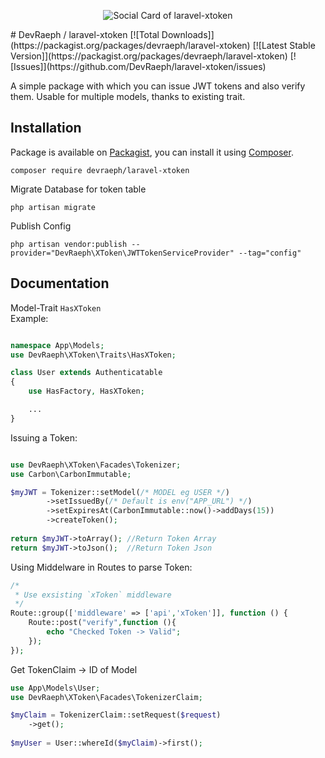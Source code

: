 <p align="center"><img src="https://i.ibb.co/jzXR8QN/Unbenannt-1.jpg" alt="Social Card of laravel-xtoken"></p>
# DevRaeph / laravel-xtoken
[![Total Downloads]](https://packagist.org/packages/devraeph/laravel-xtoken)
[![Latest Stable Version]](https://packagist.org/packages/devraeph/laravel-xtoken)
[![Issues]](https://github.com/DevRaeph/laravel-xtoken/issues)

A simple package with which you can issue JWT tokens 
and also verify them. Usable for multiple models, thanks to existing trait.

## Installation

Package is available on [Packagist](https://packagist.org/packages/devraeph/laravel-xtoken),
you can install it using [Composer](https://getcomposer.org).

```shell
composer require devraeph/laravel-xtoken
```

Migrate Database for token table 
```shell
php artisan migrate
```
Publish Config
```shell
php artisan vendor:publish --provider="DevRaeph\XToken\JWTTokenServiceProvider" --tag="config"
```
## Documentation

Model-Trait `HasXToken` <br>
Example: <br>
```php

namespace App\Models;
use DevRaeph\XToken\Traits\HasXToken;

class User extends Authenticatable
{
    use HasFactory, HasXToken;

    ...
}
```

Issuing a Token:<br>
```php

use DevRaeph\XToken\Facades\Tokenizer;
use Carbon\CarbonImmutable;

$myJWT = Tokenizer::setModel(/* MODEL eg USER */)
        ->setIssuedBy(/* Default is env("APP_URL") */)
        ->setExpiresAt(CarbonImmutable::now()->addDays(15))
        ->createToken();      
        
return $myJWT->toArray(); //Return Token Array
return $myJWT->toJson();  //Return Token Json
```

Using Middelware in Routes to parse Token:<br>
```php
/*
 * Use exsisting `xToken` middleware
 */
Route::group(['middleware' => ['api','xToken']], function () {
    Route::post("verify",function (){
        echo "Checked Token -> Valid";
    });
});
```

Get TokenClaim -> ID of Model
```php
use App\Models\User;
use DevRaeph\XToken\Facades\TokenizerClaim;

$myClaim = TokenizerClaim::setRequest($request)
    ->get();
    
$myUser = User::whereId($myClaim)->first();
```

[Total Downloads]: https://img.shields.io/packagist/dt/devraeph/laravel-xtoken
[Latest Stable Version]: https://img.shields.io/packagist/v/devraeph/laravel-xtoken
[Issues]: https://img.shields.io/github/issues/DevRaeph/laravel-xtoken

